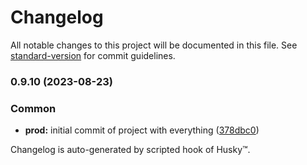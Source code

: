# Changelog

All notable changes to this project will be documented in this file. See [standard-version](https://github.com/conventional-changelog/standard-version) for commit guidelines.

### 0.9.10 (2023-08-23)


### Common

* **prod:** initial commit of project with everything ([378dbc0](https://github.com/mokkapps/changelog-generator-demo/commits/378dbc0b59f58c721305dbe567474a406dadc9ab))

Changelog is auto-generated by scripted hook of Husky™.